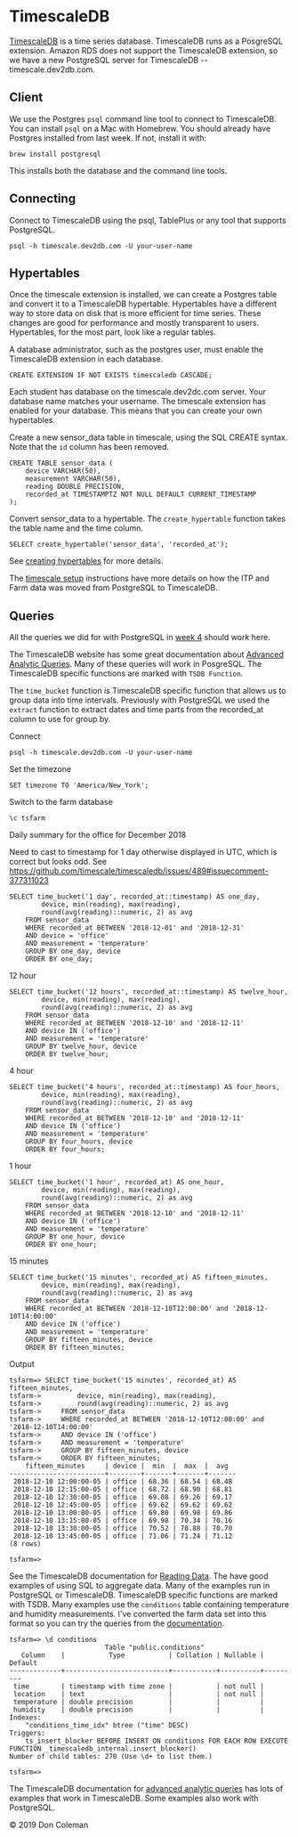 # TimescaleDB

[TimescaleDB](https://www.timescale.com/) is a time series database. TimescaleDB runs as a PosgreSQL extension. Amazon RDS does not support the TimescaleDB extension, so we have a new PostgreSQL server for TimescaleDB -- timescale.dev2db.com.

## Client

We use the Postgres `psql` command line tool to connect to TimescaleDB. You can install `psql` on a Mac with Homebrew. You should already have Postgres installed from last week. If not, install it with:

    brew install postgresql

This installs both the database and the command line tools.

## Connecting

Connect to TimescaleDB using the psql, TablePlus or any tool that supports PostgreSQL.

    psql -h timescale.dev2db.com -U your-user-name 

## Hypertables

Once the timescale extension is installed, we can create a Postgres table and convert it to a TimescaleDB hypertable. Hypertables have a different way to store data on disk that is more efficient for time series. These changes are good for performance and mostly transparent to users. Hypertables, for the most part, look like a regular tables.

A database administrator, such as the postgres user, must enable the TimescaleDB extension in each database. 

    CREATE EXTENSION IF NOT EXISTS timescaledb CASCADE;

Each student has database on the timescale.dev2dc.com server. Your database name matches your username. The timescale extension has enabled for your database. This means that you can create your own hypertables.

Create a new sensor_data table in timescale, using the SQL CREATE syntax. Note that the `id` column has been removed.

    CREATE TABLE sensor_data (
        device VARCHAR(50),      
        measurement VARCHAR(50),
        reading DOUBLE PRECISION,
        recorded_at TIMESTAMPTZ NOT NULL DEFAULT CURRENT_TIMESTAMP
    );

Convert sensor_data to a hypertable. The `create_hypertable` function takes the table name and the time column.

    SELECT create_hypertable('sensor_data', 'recorded_at');

See [creating hypertables](https://docs.timescale.com/latest/getting-started/creating-hypertables) for more details. 

The [timescale setup](../setup/timescaledb.md) instructions have more details on how the ITP and Farm data was moved from PostgreSQL to TimescaleDB.

## Queries

All the queries we did for with PostgreSQL in [week 4](../03_RelationalDatabases) should work here.

The TimescaleDB website has some great documentation about [Advanced Analytic Queries](https://docs.timescale.com/latest/using-timescaledb/reading-data#advanced-analytics). Many of these queries will work in PosgreSQL. The TimescaleDB specific functions are marked with `TSDB Function`.

The `time_bucket` function is TimescaleDB specific function that allows us to group data into time intervals. Previously with PostgreSQL we used the `extract` function to extract dates and time parts from the recorded_at column to use for group by.

Connect

    psql -h timescale.dev2db.com -U your-user-name  

Set the timezone

    SET timezone TO 'America/New_York';

Switch to the farm database

    \c tsfarm

Daily summary for the office for December 2018

Need to cast to timestamp for 1 day otherwise displayed in UTC, which is correct but looks odd. See https://github.com/timescale/timescaledb/issues/489#issuecomment-377311023

    SELECT time_bucket('1 day', recorded_at::timestamp) AS one_day,
            device, min(reading), max(reading),
            round(avg(reading)::numeric, 2) as avg
        FROM sensor_data
        WHERE recorded_at BETWEEN '2018-12-01' and '2018-12-31'
        AND device = 'office'
        AND measurement = 'temperature'
        GROUP BY one_day, device
        ORDER BY one_day;

12 hour

    SELECT time_bucket('12 hours', recorded_at::timestamp) AS twelve_hour,
            device, min(reading), max(reading),
            round(avg(reading)::numeric, 2) as avg
        FROM sensor_data
        WHERE recorded_at BETWEEN '2018-12-10' and '2018-12-11'
        AND device IN ('office')
        AND measurement = 'temperature'
        GROUP BY twelve_hour, device
        ORDER BY twelve_hour;

4 hour

    SELECT time_bucket('4 hours', recorded_at::timestamp) AS four_hours,
            device, min(reading), max(reading),
            round(avg(reading)::numeric, 2) as avg
        FROM sensor_data
        WHERE recorded_at BETWEEN '2018-12-10' and '2018-12-11'
        AND device IN ('office')
        AND measurement = 'temperature'
        GROUP BY four_hours, device
        ORDER BY four_hours;

1 hour

    SELECT time_bucket('1 hour', recorded_at) AS one_hour,
            device, min(reading), max(reading),
            round(avg(reading)::numeric, 2) as avg
        FROM sensor_data
        WHERE recorded_at BETWEEN '2018-12-10' and '2018-12-11'
        AND device IN ('office')
        AND measurement = 'temperature'
        GROUP BY one_hour, device
        ORDER BY one_hour;

15 minutes

    SELECT time_bucket('15 minutes', recorded_at) AS fifteen_minutes,
            device, min(reading), max(reading),
            round(avg(reading)::numeric, 2) as avg
        FROM sensor_data
        WHERE recorded_at BETWEEN '2018-12-10T12:00:00' and '2018-12-10T14:00:00'
        AND device IN ('office')
        AND measurement = 'temperature'
        GROUP BY fifteen_minutes, device
        ORDER BY fifteen_minutes;

Output

    tsfarm=> SELECT time_bucket('15 minutes', recorded_at) AS fifteen_minutes,
    tsfarm->         device, min(reading), max(reading),
    tsfarm->         round(avg(reading)::numeric, 2) as avg
    tsfarm->     FROM sensor_data
    tsfarm->     WHERE recorded_at BETWEEN '2018-12-10T12:00:00' and '2018-12-10T14:00:00'
    tsfarm->     AND device IN ('office')
    tsfarm->     AND measurement = 'temperature'
    tsfarm->     GROUP BY fifteen_minutes, device
    tsfarm->     ORDER BY fifteen_minutes;
        fifteen_minutes     | device |  min  |  max  |  avg  
    ------------------------+--------+-------+-------+-------
     2018-12-10 12:00:00-05 | office | 68.36 | 68.54 | 68.48
     2018-12-10 12:15:00-05 | office | 68.72 | 68.90 | 68.81
     2018-12-10 12:30:00-05 | office | 69.08 | 69.26 | 69.17
     2018-12-10 12:45:00-05 | office | 69.62 | 69.62 | 69.62
     2018-12-10 13:00:00-05 | office | 69.80 | 69.98 | 69.86
     2018-12-10 13:15:00-05 | office | 69.98 | 70.34 | 70.16
     2018-12-10 13:30:00-05 | office | 70.52 | 70.88 | 70.70
     2018-12-10 13:45:00-05 | office | 71.06 | 71.24 | 71.12
    (8 rows)

    tsfarm=> 

See the TimescaleDB documentation for [Reading Data](https://docs.timescale.com/latest/using-timescaledb/reading-data). The have good examples of using SQL to aggregate data. Many of the examples run in PostgreSQL or TimescaleDB. TimescaleDB specific functions are marked with TSDB. Many examples use the `conditions` table containing temperature and humidity measurements. I've converted the farm data set into this format so you can try the queries from the [documentation](https://docs.timescale.com/latest/using-timescaledb/reading-data).

    tsfarm=> \d conditions
                            Table "public.conditions"
       Column    |           Type           | Collation | Nullable | Default 
    -------------+--------------------------+-----------+----------+---------
     time        | timestamp with time zone |           | not null | 
     location    | text                     |           | not null | 
     temperature | double precision         |           |          | 
     humidity    | double precision         |           |          | 
    Indexes:
        "conditions_time_idx" btree ("time" DESC)
    Triggers:
        ts_insert_blocker BEFORE INSERT ON conditions FOR EACH ROW EXECUTE FUNCTION _timescaledb_internal.insert_blocker()
    Number of child tables: 270 (Use \d+ to list them.)

    tsfarm=> 
    
The TimescaleDB documentation for [advanced analytic queries](https://docs.timescale.com/latest/using-timescaledb/reading-data#advanced-analytics) has lots of examples that work in TimescaleDB. Some examples also work with PostgreSQL.

&copy; 2019 Don Coleman
